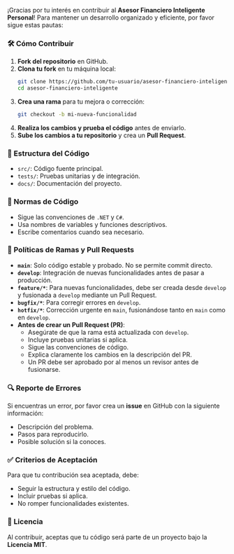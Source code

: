 ¡Gracias por tu interés en contribuir al **Asesor Financiero Inteligente Personal**! Para mantener un desarrollo organizado y eficiente, por favor sigue estas pautas:

### 🛠️ Cómo Contribuir
1. **Fork del repositorio** en GitHub.
2. **Clona tu fork** en tu máquina local:
   ```bash
   git clone https://github.com/tu-usuario/asesor-financiero-inteligente.git
   cd asesor-financiero-inteligente
   ```
3. **Crea una rama** para tu mejora o corrección:
   ```bash
   git checkout -b mi-nueva-funcionalidad
   ```
4. **Realiza los cambios y prueba el código** antes de enviarlo.
5. **Sube los cambios a tu repositorio** y crea un **Pull Request**.

### 📂 Estructura del Código
- `src/`: Código fuente principal.
- `tests/`: Pruebas unitarias y de integración.
- `docs/`: Documentación del proyecto.

### 📌 Normas de Código
- Sigue las convenciones de `.NET` y `C#`.
- Usa nombres de variables y funciones descriptivos.
- Escribe comentarios cuando sea necesario.

### 🔀 Políticas de Ramas y Pull Requests
- **`main`**: Solo código estable y probado. No se permite commit directo.
- **`develop`**: Integración de nuevas funcionalidades antes de pasar a producción.
- **`feature/*`**: Para nuevas funcionalidades, debe ser creada desde `develop` y fusionada a `develop` mediante un Pull Request.
- **`bugfix/*`**: Para corregir errores en `develop`.
- **`hotfix/*`**: Corrección urgente en `main`, fusionándose tanto en `main` como en `develop`.
- **Antes de crear un Pull Request (PR)**:
  - Asegúrate de que la rama está actualizada con `develop`.
  - Incluye pruebas unitarias si aplica.
  - Sigue las convenciones de código.
  - Explica claramente los cambios en la descripción del PR.
  - Un PR debe ser aprobado por al menos un revisor antes de fusionarse.

### 🔍 Reporte de Errores
Si encuentras un error, por favor crea un **issue** en GitHub con la siguiente información:
- Descripción del problema.
- Pasos para reproducirlo.
- Posible solución si la conoces.

### ✅ Criterios de Aceptación
Para que tu contribución sea aceptada, debe:
- Seguir la estructura y estilo del código.
- Incluir pruebas si aplica.
- No romper funcionalidades existentes.

### 📄 Licencia
Al contribuir, aceptas que tu código será parte de un proyecto bajo la **Licencia MIT**.
